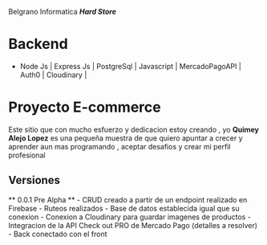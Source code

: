 Belgrano Informatica 
***Hard Store***

# Backend

- Node Js | Express Js | PostgreSql | Javascript | MercadoPagoAPI | Auth0 | Cloudinary |

# Proyecto E-commerce

Este sitio que con mucho esfuerzo y dedicacion estoy creando , yo **Quimey Alejo Lopez** es una pequeña muestra de que quiero apuntar a crecer y aprender aun mas programando , aceptar desafios y crear mi perfil profesional

 ## Versiones

 ** 0.0.1 Pre Alpha **
    - CRUD creado a partir de un endpoint realizado en Firebase
    - Ruteos realizados 
    - Base de datos establecida igual que su conexion
    - Conexion a Cloudinary para guardar imagenes de productos
    - Integracion de la API Check out PRO de Mercado Pago (detalles a resolver)
    - Back conectado con el front




